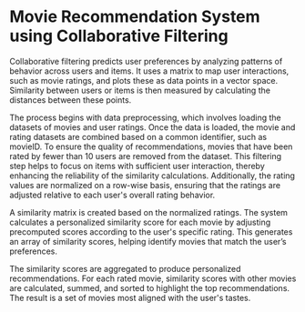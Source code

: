 # Movie Recommendation System using Collaborative Filtering 

Collaborative filtering predicts user preferences by analyzing patterns of behavior across users and items. It uses a matrix to map user interactions, such as movie ratings, and plots these as data points in a vector space. Similarity between users or items is then measured by calculating the distances between these points.

The process begins with data preprocessing, which involves loading the datasets of movies and user ratings. Once the data is loaded, the movie and rating datasets are combined based on a common identifier, such as movieID. To ensure the quality of recommendations, movies that have been rated by fewer than 10 users are removed from the dataset. This filtering step helps to focus on items with sufficient user interaction, thereby enhancing the reliability of the similarity calculations. Additionally, the rating values are normalized on a row-wise basis, ensuring that the ratings are adjusted relative to each user's overall rating behavior.

A similarity matrix is created based on the normalized ratings. The system calculates a personalized similarity score for each movie by adjusting precomputed scores according to the user's specific rating. This generates an array of similarity scores, helping identify movies that match the user’s preferences.

The similarity scores are aggregated to produce personalized recommendations. For each rated movie, similarity scores with other movies are calculated, summed, and sorted to highlight the top recommendations. The result is a set of movies most aligned with the user's tastes.
